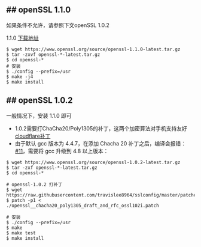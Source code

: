 ## ## openSSL 1.1.0
如果条件不允许，请参照下文openSSL 1.0.2

1.1.0 [下载地址](https://www.openssl.org/source/openssl-1.1.0-latest.tar.gz "下载地址")
```
$ wget https://www.openssl.org/source/openssl-1.1.0-latest.tar.gz
$ tar -zxvf openssl-*-latest.tar.gz
$ cd openssl-*
# 安装
$ ./config --prefix=/usr
$ make -j4
$ make install
```

## ## openSSL 1.0.2
一般情况下，安装 1.1.0 即可

- 1.0.2需要打ChaCha20/Poly1305的补丁，这两个加密算法对手机支持友好 [cloudflare补丁](https://github.com/travislee8964/sslconfig/tree/master/patches "cloudflare补丁")
- 由于默认 gcc 版本为 4.4.7，在添加 Chacha 20 补丁之后，编译会报错：[#11](https://github.com/cloudflare/sslconfig/issues/11 "#11")，需要将 gcc 升级到 4.8 以上版本：

```
$ wget https://www.openssl.org/source/openssl-1.0.2-latest.tar.gz
$ tar -zxf openssl-*-latest.tar.gz
$ cd openssl-*

# openssl-1.0.2 打补丁
$ wget https://raw.githubusercontent.com/travislee8964/sslconfig/master/patches/openssl__chacha20_poly1305_draft_and_rfc_ossl102i.patch
$ patch -p1 < ./openssl__chacha20_poly1305_draft_and_rfc_ossl102i.patch

# 安装
$ ./config --prefix=/usr
$ make
$ make test
$ make install
```

